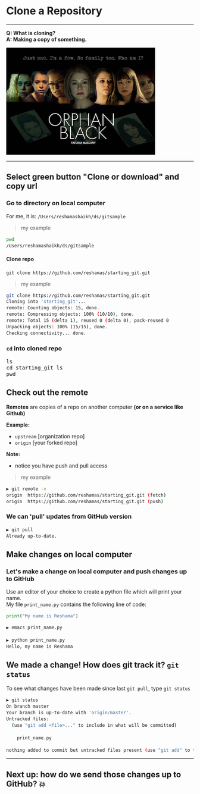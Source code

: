 # Clone a Repository
---
**Q:  What is cloning?**  
**A:  Making a copy of something.**

![orphan black](images/orphan_black.jpg)

---

## Select green button "Clone or download" and copy url

### Go to directory on local computer  
For me, it is: `/Users/reshamashaikh/ds/gitsample`  
>my example
```bash
pwd
/Users/reshamashaikh/ds/gitsample
```

#### Clone repo
`git clone https://github.com/reshamas/starting_git.git`  

>my example  
```bash
git clone https://github.com/reshamas/starting_git.git
Cloning into 'starting_git'...
remote: Counting objects: 15, done.
remote: Compressing objects: 100% (10/10), done.
remote: Total 15 (delta 1), reused 0 (delta 0), pack-reused 0
Unpacking objects: 100% (15/15), done.
Checking connectivity... done.
```

### `cd` into cloned repo
<kbd> ls </kbd>  
<kbd> cd starting_git </kbd>
<kbd> ls </kbd>  
<kbd> pwd </kbd>  

## Check out the remote
**Remotes** are copies of a repo on another computer **(or on a service like Github)**  

**Example:**  
* `upstream` [organization repo]
* `origin`   [your forked repo]

**Note:**  
* notice you have push and pull access  

>my example  
```bash
▶ git remote -v
origin	https://github.com/reshamas/starting_git.git (fetch)
origin	https://github.com/reshamas/starting_git.git (push)
```

### We can 'pull' updates from GitHub version
```bash
▶ git pull
Already up-to-date.
```

## Make changes on local computer 

### Let's make a change on local computer and push changes up to GitHub
Use an editor of your choice to create a python file which will print your name.  
My file `print_name.py` contains the following line of code:  
```python
print("My name is Reshama")
```

```bash
▶ emacs print_name.py

▶ python print_name.py 
Hello, my name is Reshama
```

## We made a change!  How does git track it? `git status`
To see what changes have been made since last `git pull`, type `git status`  
```bash
▶ git status
On branch master
Your branch is up-to-date with 'origin/master'.
Untracked files:
  (use "git add <file>..." to include in what will be committed)

	print_name.py

nothing added to commit but untracked files present (use "git add" to track)

```
---

## Next up:  how do we send those changes up to GitHub? :boom:


